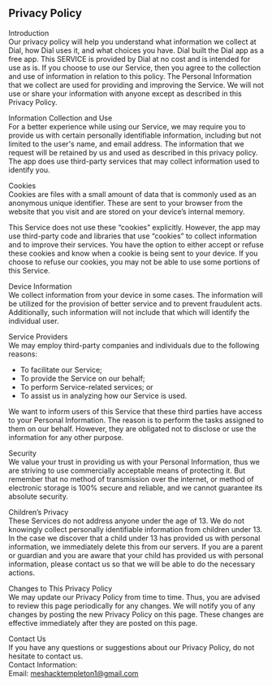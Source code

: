 Privacy Policy  
----------------

Introduction  
Our privacy policy will help you understand what information we collect at Dial, how Dial uses it, and what choices you have.
Dial built the Dial app as a free app. This SERVICE is provided by Dial at no cost and is intended for use as is.
If you choose to use our Service, then you agree to the collection and use of information in  relation to this policy. The Personal Information that we collect are used for providing and improving the Service. We will not use or share your information with anyone except as described in this Privacy Policy.  

Information Collection and Use  
For a better experience while using our Service, we may require you to provide us with certain personally identifiable information, including but not limited to the user's name, and email address. The information that we request will be retained by us and used as described in this privacy policy.  
The app does use third-party services that may collect information used to identify you. 

Cookies  
Cookies are files with a small amount of data that is commonly used as an anonymous unique identifier. These are sent to your browser from the website that you visit and are stored on your device’s internal memory.  

This Service does not use these “cookies” explicitly. However, the app may use third-party code and libraries that use “cookies” to collect information and to improve their services. You have the option  to either accept or refuse these cookies and know when a cookie is being sent to your device. If you choose to refuse our cookies, you may not be able to use some portions of this Service.  

Device Information  
We collect information from your device in some cases. The information will be utilized for the provision of better service and to prevent fraudulent acts. Additionally, such information will not include that which will identify the individual user.  

Service Providers  
We may employ third-party companies and individuals due to the following reasons:  
* To facilitate our Service;
* To provide the Service on our behalf;
* To perform Service-related services; or
* To assist us in analyzing how our Service is used.  

We want to inform users of this Service that these third parties have access to your Personal Information. The reason is to perform the tasks assigned to them on our behalf. However, they are obligated not to disclose or use the information for any other purpose.  

Security  
We value your trust in providing us with your Personal Information, thus we are striving to use commercially acceptable means of protecting it. But remember that no method of transmission over  the internet, or method of electronic storage is 100% secure and reliable, and we cannot guarantee its absolute security.  

Children’s Privacy  
These Services do not address anyone under the age of 13. We do not knowingly collect personally identifiable information from children under 13. In the case we discover that a child under 13 has provided us with personal information, we immediately delete this from our servers. If you  are  a  parent  or  guardian and you are aware that your child has provided us with personal information, please contact us so that we will be able to do the necessary actions.  

Changes to This Privacy Policy  
We may update our Privacy Policy from time to time. Thus, you are advised to review this page periodically for any changes. We will notify you of any changes by posting the new Privacy Policy on this page. These changes are effective immediately after they are posted on this page.  

Contact Us  
If you have any questions or suggestions about our Privacy Policy, do not hesitate to contact us.  
Contact Information:  
Email: meshacktempleton1@gmail.com  
